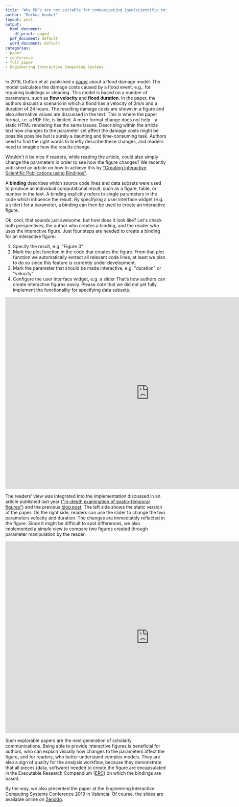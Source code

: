 ```yaml
---
title: "Why PDFs are not suitable for communicating (geo)scientific results"
author: "Markus Konkol"
layout: post
output:
  html_document:
    df_print: paged
  pdf_document: default
  word_document: default
categories:
- paper
- conference
- full paper
- Engineering Interactive Computing Systems
---
```


In 2016, Dottori et al. published a [paper](https://www.nat-hazards-earth-syst-sci.net/16/2577/2016/) about a flood damage model. The model calculates the damage costs caused by a flood event, e.g., for repairing buildings or cleaning. This model is based on a number of parameters, such as **flow velocity** and **flood duration**. In the paper, the authors discuss a scenario in which a flood has a velocity of 2m/s and a duration of 24 hours. The resulting damage costs are shown in a figure and also alternative values are discussed in the text. This is where the paper format, i.e. a PDF file, is limited. A mere format change does not help - a static HTML rendering has the same issues. Describing within the article text how changes to the parameter set affect the damage costs might be possible possible but is surely a daunting and time-consuming task. Authors need to find the right words to briefly describe these changes, and readers need to imagine how the results change.

Wouldn't it be nice if readers, while reading the article, could also simply change the parameters in order to see how the figure changes? We recently published an article on how to achieve this by ["Creating Interactive Scientific Publications using Bindings"](https://doi.org/10.1145/3331158).

A **binding** describes which source code lines and data subsets were used to produce an individual computational result, such as a figure, table, or number in the text. A binding explicitly refers to single parameters in the code which influence the result. By specifying a user interface widget (e.g. a slider) for a parameter, a binding can then be used to create an interactive figure.

Ok, cool, that sounds just awesome, but how does it look like? Let's check both perspectives, the author who creates a binding, and the reader who uses the interactive figure. Just four steps are needed to create a binding for an interactive figure:
1. Specify the result, e.g. “Figure 3”
2. Mark the plot function in the code that creates the figure. From that plot function we automatically extract all relevant code lines, at least we plan to do so since this feature is currently under development.
3. Mark the parameter that should be made interactive, e.g. "duration" or "velocity"
4. Configure the user interface widget, e.g. a slider
That’s how authors can create interactive figures easily. Please note that we did not yet fully implement the functionality for specifying data subsets. 

<iframe width="900" height="600" src="https://www.youtube-nocookie.com/embed/7CB-K1cEKYM" frameborder="0" allow="encrypted-media" allowfullscreen></iframe>

The readers’ view was integrated into the implementation discussed in an article published last year (["In-depth examination of spatio-temporal figures"](https://doi.org/10.1080/15230406.2018.1512421)) and the previous [blog post](https://o2r.info/2019/07/15/4plus1incentives/). 
The left side shows the static version of the paper. On the right side, readers can use the slider to change the two parameters velocity and duration. The changes are immediately reflected in the figure. Since it might be difficult to spot differences, we also implemented a simple view to compare two figures created through parameter manipulation by the reader.

<iframe width="900" height="600" src="https://www.youtube-nocookie.com/embed/jAAgI7aLMik" frameborder="0" allow="encrypted-media" allowfullscreen></iframe>

Such explorable papers are the next generation of scholarly communications.  Being able to provide interactive figures is beneficial for authors, who can explain visually how changes to the parameters affect the figure, and for readers, who better understand complex models. They are also a sign of quality for the analysis workflow, because they demonstrate that all pieces (data, software) needed to create the figure are encapsulated in the Executable Research Compendium ([ERC](https://o2r.info/results/)) on which the bindings are based.

By the way, we also presented the paper at the Engineering Interactive Computing Systems Conference 2019 in Valencia. Of course, the slides are available online on [Zenodo](https://zenodo.org/record/3253692#.XWd9K99fjmE).

